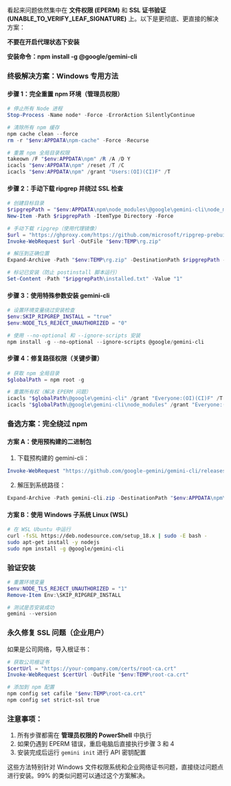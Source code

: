 看起来问题依然集中在 **文件权限 (EPERM)** 和 **SSL 证书验证 (UNABLE_TO_VERIFY_LEAF_SIGNATURE)** 上。以下是更彻底、更直接的解决方案：

**不要在开启代理状态下安装**

**安装命令：npm install -g @google/gemini-cli**

### 终极解决方案：Windows 专用方法
#### 步骤 1：完全重置 npm 环境（管理员权限）
```powershell
# 停止所有 Node 进程
Stop-Process -Name node* -Force -ErrorAction SilentlyContinue

# 清除所有 npm 缓存
npm cache clean --force
rm -r "$env:APPDATA\npm-cache" -Force -Recurse

# 重置 npm 全局目录权限
takeown /F "$env:APPDATA\npm" /R /A /D Y
icacls "$env:APPDATA\npm" /reset /T /C
icacls "$env:APPDATA\npm" /grant "Users:(OI)(CI)F" /T
```

#### 步骤 2：手动下载 ripgrep 并绕过 SSL 检查
```powershell
# 创建目标目录
$ripgrepPath = "$env:APPDATA\npm\node_modules\@google\gemini-cli\node_modules\@lvce-editor\ripgrep\rg"
New-Item -Path $ripgrepPath -ItemType Directory -Force

# 手动下载 ripgrep（使用代理镜像）
$url = "https://ghproxy.com/https://github.com/microsoft/ripgrep-prebuilt/releases/download/v13.0.0-10/ripgrep-v13.0.0-10-x86_64-pc-windows-msvc.zip"
Invoke-WebRequest $url -OutFile "$env:TEMP\rg.zip"

# 解压到正确位置
Expand-Archive -Path "$env:TEMP\rg.zip" -DestinationPath $ripgrepPath -Force

# 标记已安装（防止 postinstall 脚本运行）
Set-Content -Path "$ripgrepPath\installed.txt" -Value "1"
```

#### 步骤 3：使用特殊参数安装 gemini-cli
```powershell
# 设置环境变量绕过安装检查
$env:SKIP_RIPGREP_INSTALL = "true"
$env:NODE_TLS_REJECT_UNAUTHORIZED = "0"

# 使用 --no-optional 和 --ignore-scripts 安装
npm install -g --no-optional --ignore-scripts @google/gemini-cli
```

#### 步骤 4：修复路径权限（关键步骤）
```powershell
# 获取 npm 全局目录
$globalPath = npm root -g

# 重置所有权（解决 EPERM 问题）
icacls "$globalPath\@google\gemini-cli" /grant "Everyone:(OI)(CI)F" /T /C
icacls "$globalPath\@google\gemini-cli\node_modules" /grant "Everyone:(OI)(CI)F" /T /C
```

### 备选方案：完全绕过 npm

#### 方案 A：使用预构建的二进制包
1. 下载预构建的 gemini-cli：
```powershell
Invoke-WebRequest "https://github.com/google-gemini/gemini-cli/releases/latest/download/gemini-cli-windows-x64.zip" -OutFile gemini-cli.zip
```
2. 解压到系统路径：
```powershell
Expand-Archive -Path gemini-cli.zip -DestinationPath "$env:APPDATA\npm\" -Force
```

#### 方案 B：使用 Windows 子系统 Linux (WSL)
```bash
# 在 WSL Ubuntu 中运行
curl -fsSL https://deb.nodesource.com/setup_18.x | sudo -E bash -
sudo apt-get install -y nodejs
sudo npm install -g @google/gemini-cli
```

### 验证安装
```powershell
# 重置环境变量
$env:NODE_TLS_REJECT_UNAUTHORIZED = "1"
Remove-Item Env:\SKIP_RIPGREP_INSTALL

# 测试是否安装成功
gemini --version
```

### 永久修复 SSL 问题（企业用户）
如果是公司网络，导入根证书：
```powershell
# 获取公司根证书
$certUrl = "https://your-company.com/certs/root-ca.crt"
Invoke-WebRequest $certUrl -OutFile "$env:TEMP\root-ca.crt"

# 添加到 npm 配置
npm config set cafile "$env:TEMP\root-ca.crt"
npm config set strict-ssl true
```

### 注意事项：
1. 所有步骤都需在 **管理员权限的 PowerShell** 中执行
2. 如果仍遇到 EPERM 错误，重启电脑后直接执行步骤 3 和 4
3. 安装完成后运行 `gemini init` 进行 API 密钥配置

这些方法特别针对 Windows 文件权限系统和企业网络证书问题，直接绕过问题点进行安装。99% 的类似问题可以通过这个方案解决。